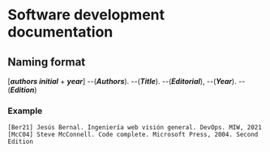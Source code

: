 # Software development documentation

## Naming format

[***authors initial*** + ***year***] --(***Authors***). --(***Title***). --(***Editorial***), --(***Year***). --(***Edition***)

### Example
	[Ber21] Jesús Bernal. Ingeniería web visión general. DevOps. MIW, 2021
	[McC04] Steve McConnell. Code complete. Microsoft Press, 2004. Second Edition
